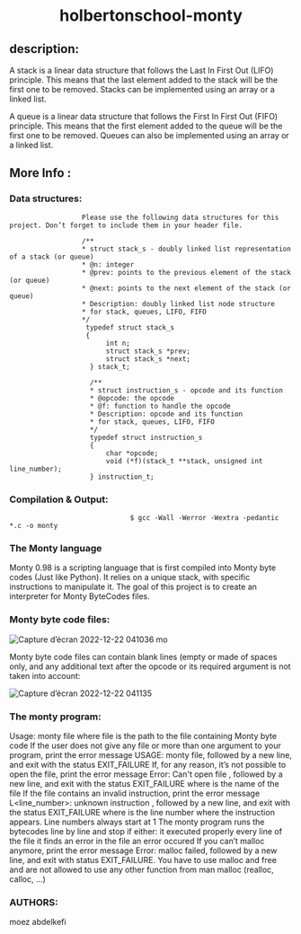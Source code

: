 <h1 align="center">holbertonschool-monty</h1>

## description:

A stack is a linear data structure that follows the Last In First Out (LIFO) principle. This means that the last element added to the stack will be the first one to be removed. Stacks can be implemented using an array or a linked list.

A queue is a linear data structure that follows the First In First Out (FIFO) principle. This means that the first element added to the queue will be the first one to be removed. Queues can also be implemented using an array or a linked list.

## More Info :
### Data structures:
                      Please use the following data structures for this project. Don’t forget to include them in your header file.

                      /**
                      * struct stack_s - doubly linked list representation of a stack (or queue)
                      * @n: integer
                      * @prev: points to the previous element of the stack (or queue)
                      * @next: points to the next element of the stack (or queue)
                      * Description: doubly linked list node structure
                      * for stack, queues, LIFO, FIFO
                      */
                       typedef struct stack_s
                       {
                            int n;
                            struct stack_s *prev;
                            struct stack_s *next;
                        } stack_t;
                            
                        /**
                        * struct instruction_s - opcode and its function
                        * @opcode: the opcode
                        * @f: function to handle the opcode
                        * Description: opcode and its function
                        * for stack, queues, LIFO, FIFO
                        */
                        typedef struct instruction_s
                        {
                            char *opcode;
                            void (*f)(stack_t **stack, unsigned int line_number);
                        } instruction_t;
                             
### Compilation & Output:

                                  $ gcc -Wall -Werror -Wextra -pedantic *.c -o monty
                                  
                                  
### The Monty language

Monty 0.98 is a scripting language that is first compiled into Monty byte codes (Just like Python). It relies on a unique stack, with specific instructions to manipulate it. The goal of this project is to create an interpreter for Monty ByteCodes files.

### Monty byte code files:

   ![Capture d’écran 2022-12-22 041036 mo](https://user-images.githubusercontent.com/113900578/209146633-52fb7ccf-8616-49fd-ac28-30ac4fe616be.png)

                    
Monty byte code files can contain blank lines (empty or made of spaces only, and any additional text after the opcode or its required argument is not taken into account:

   ![Capture d’écran 2022-12-22 041135](https://user-images.githubusercontent.com/113900578/209146781-1894b233-9334-4f4b-8aa1-35d657a9dc45.png)

### The monty program:

Usage: monty file
where file is the path to the file containing Monty byte code
If the user does not give any file or more than one argument to your program, print the error message USAGE: monty file, followed by a new line, and exit with the status EXIT_FAILURE
If, for any reason, it’s not possible to open the file, print the error message Error: Can't open file <file>, followed by a new line, and exit with the status EXIT_FAILURE
where <file> is the name of the file
If the file contains an invalid instruction, print the error message L<line_number>: unknown instruction <opcode>, followed by a new line, and exit with the status EXIT_FAILURE
where is the line number where the instruction appears.
Line numbers always start at 1
The monty program runs the bytecodes line by line and stop if either:
it executed properly every line of the file
it finds an error in the file
an error occured
If you can’t malloc anymore, print the error message Error: malloc failed, followed by a new line, and exit with status EXIT_FAILURE.
You have to use malloc and free and are not allowed to use any other function from man malloc (realloc, calloc, …)

### AUTHORS:
  moez abdelkefi
